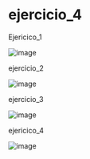 # ejercicio_4

Ejericico_1

![image](https://user-images.githubusercontent.com/101757213/165390798-f3638735-bc3e-44ac-aa58-5058202a9c5e.png)

ejercicio_2

![image](https://user-images.githubusercontent.com/101757213/165390829-b780cfcd-03c8-4bcd-a872-f756d7366d69.png)

ejercicio_3

![image](https://user-images.githubusercontent.com/101757213/165390866-3b56d81c-5df5-427b-bbb7-c150fd1a0886.png)

ejericico_4

![image](https://user-images.githubusercontent.com/101757213/165390917-8764166f-0ea4-4c03-99d7-9a1bf93d9dac.png)
